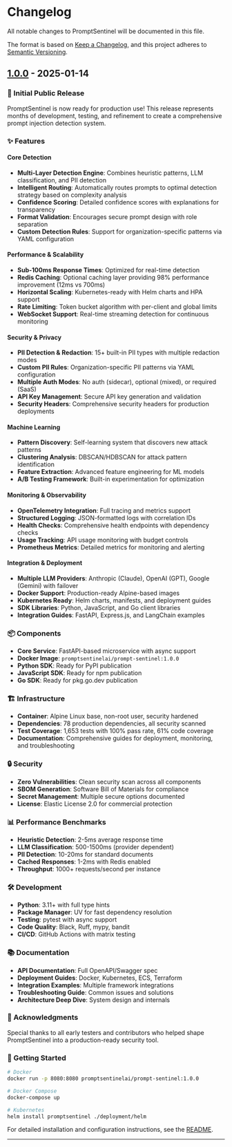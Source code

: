 # Changelog

All notable changes to PromptSentinel will be documented in this file.

The format is based on [Keep a Changelog](https://keepachangelog.com/en/1.0.0/),
and this project adheres to [Semantic Versioning](https://semver.org/spec/v2.0.0.html).

## [1.0.0] - 2025-01-14

### 🎉 Initial Public Release

PromptSentinel is now ready for production use! This release represents months of development, testing, and refinement to create a comprehensive prompt injection detection system.

### ✨ Features

#### Core Detection
- **Multi-Layer Detection Engine**: Combines heuristic patterns, LLM classification, and PII detection
- **Intelligent Routing**: Automatically routes prompts to optimal detection strategy based on complexity analysis
- **Confidence Scoring**: Detailed confidence scores with explanations for transparency
- **Format Validation**: Encourages secure prompt design with role separation
- **Custom Detection Rules**: Support for organization-specific patterns via YAML configuration

#### Performance & Scalability
- **Sub-100ms Response Times**: Optimized for real-time detection
- **Redis Caching**: Optional caching layer providing 98% performance improvement (12ms vs 700ms)
- **Horizontal Scaling**: Kubernetes-ready with Helm charts and HPA support
- **Rate Limiting**: Token bucket algorithm with per-client and global limits
- **WebSocket Support**: Real-time streaming detection for continuous monitoring

#### Security & Privacy
- **PII Detection & Redaction**: 15+ built-in PII types with multiple redaction modes
- **Custom PII Rules**: Organization-specific PII patterns via YAML configuration
- **Multiple Auth Modes**: No auth (sidecar), optional (mixed), or required (SaaS)
- **API Key Management**: Secure API key generation and validation
- **Security Headers**: Comprehensive security headers for production deployments

#### Machine Learning
- **Pattern Discovery**: Self-learning system that discovers new attack patterns
- **Clustering Analysis**: DBSCAN/HDBSCAN for attack pattern identification
- **Feature Extraction**: Advanced feature engineering for ML models
- **A/B Testing Framework**: Built-in experimentation for optimization

#### Monitoring & Observability
- **OpenTelemetry Integration**: Full tracing and metrics support
- **Structured Logging**: JSON-formatted logs with correlation IDs
- **Health Checks**: Comprehensive health endpoints with dependency checks
- **Usage Tracking**: API usage monitoring with budget controls
- **Prometheus Metrics**: Detailed metrics for monitoring and alerting

#### Integration & Deployment
- **Multiple LLM Providers**: Anthropic (Claude), OpenAI (GPT), Google (Gemini) with failover
- **Docker Support**: Production-ready Alpine-based images
- **Kubernetes Ready**: Helm charts, manifests, and deployment guides
- **SDK Libraries**: Python, JavaScript, and Go client libraries
- **Integration Guides**: FastAPI, Express.js, and LangChain examples

### 📦 Components

- **Core Service**: FastAPI-based microservice with async support
- **Docker Image**: `promptsentinelai/prompt-sentinel:1.0.0`
- **Python SDK**: Ready for PyPI publication
- **JavaScript SDK**: Ready for npm publication  
- **Go SDK**: Ready for pkg.go.dev publication

### 🏗️ Infrastructure

- **Container**: Alpine Linux base, non-root user, security hardened
- **Dependencies**: 78 production dependencies, all security scanned
- **Test Coverage**: 1,653 tests with 100% pass rate, 61% code coverage
- **Documentation**: Comprehensive guides for deployment, monitoring, and troubleshooting

### 🔒 Security

- **Zero Vulnerabilities**: Clean security scan across all components
- **SBOM Generation**: Software Bill of Materials for compliance
- **Secret Management**: Multiple secure options documented
- **License**: Elastic License 2.0 for commercial protection

### 📊 Performance Benchmarks

- **Heuristic Detection**: 2-5ms average response time
- **LLM Classification**: 500-1500ms (provider dependent)
- **PII Detection**: 10-20ms for standard documents
- **Cached Responses**: 1-2ms with Redis enabled
- **Throughput**: 1000+ requests/second per instance

### 🛠️ Development

- **Python**: 3.11+ with full type hints
- **Package Manager**: UV for fast dependency resolution
- **Testing**: pytest with async support
- **Code Quality**: Black, Ruff, mypy, bandit
- **CI/CD**: GitHub Actions with matrix testing

### 📚 Documentation

- **API Documentation**: Full OpenAPI/Swagger spec
- **Deployment Guides**: Docker, Kubernetes, ECS, Terraform
- **Integration Examples**: Multiple framework integrations
- **Troubleshooting Guide**: Common issues and solutions
- **Architecture Deep Dive**: System design and internals

### 🙏 Acknowledgments

Special thanks to all early testers and contributors who helped shape PromptSentinel into a production-ready security tool.

### 🚀 Getting Started

```bash
# Docker
docker run -p 8080:8080 promptsentinelai/prompt-sentinel:1.0.0

# Docker Compose
docker-compose up

# Kubernetes
helm install promptsentinel ./deployment/helm
```

For detailed installation and configuration instructions, see the [README](README.md).

---

[1.0.0]: https://github.com/promptsentinelai/prompt-sentinel/releases/tag/v1.0.0